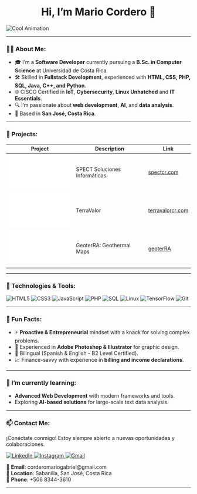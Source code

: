 <h1 align="center"> Hi, I’m Mario Cordero 👋 </h1>

![Cool Animation](https://user-images.githubusercontent.com/74038190/225813708-98b745f2-7d22-48cf-9150-083f1b00d6c9.gif)

---

### 👨‍💻 About Me:
- 🎓 I’m a **Software Developer** currently pursuing a **B.Sc. in Computer Science** at Universidad de Costa Rica.  
- 🛠️ Skilled in **Fullstack Development**, experienced with **HTML, CSS, PHP, SQL, Java, C++, and Python**.  
- 🌐 CISCO Certified in **IoT**, **Cybersecurity**, **Linux Unhatched** and **IT Essentials**.  
- 🔍 I’m passionate about **web development**, **AI**, and **data analysis**.  
- 📍 Based in **San José, Costa Rica**.  

---

### 🚀 Projects:

| **Project**      | **Description**                         | **Link**                  |
|-------------------|-----------------------------------------|---------------------------|
| <img src="https://github.com/MarioCordero/MarioCordero/blob/main/logo-SPECT.png" width="200px" alt="SPECT Logo"> | SPECT Soluciones Informáticas  | [spectcr.com](https://spectcr.com) |
| <img src="https://github.com/MarioCordero/MarioCordero/blob/main/logo-TerraValor.png" width="200px" alt="TerraValor Logo"> | TerraValor | [terravalorcr.com](https://terravalorcr.com/) |
| <img src="https://github.com/MarioCordero/MarioCordero/blob/main/logo-GeoterRA.png" width="200px" alt="GeoterRA Logo"> | GeoterRA: Geothermal Maps | [geoterRA](http://163.178.171.105/) |

---

### 🔧 Technologies & Tools:
![HTML5](https://img.shields.io/badge/-HTML5-E34F26?logo=html5&logoColor=white&style=flat)
![CSS3](https://img.shields.io/badge/-CSS3-1572B6?logo=css3&logoColor=white&style=flat)
![JavaScript](https://img.shields.io/badge/-JavaScript-F7DF1E?logo=javascript&logoColor=black&style=flat)
![PHP](https://img.shields.io/badge/-PHP-777BB4?logo=php&logoColor=white&style=flat)
![SQL](https://img.shields.io/badge/-SQL-4479A1?logo=sqlite&logoColor=white&style=flat)
![Linux](https://img.shields.io/badge/-Linux-FCC624?logo=linux&logoColor=black&style=flat)
![TensorFlow](https://img.shields.io/badge/-TensorFlow-FF6F00?logo=tensorflow&logoColor=white&style=flat)
![Git](https://img.shields.io/badge/-Git-F05032?logo=git&logoColor=white&style=flat)

---

### 🌟 Fun Facts:
- ⚡ **Proactive & Entrepreneurial** mindset with a knack for solving complex problems.
- 🎨 Experienced in **Adobe Photoshop & Illustrator** for graphic design.
- 📘 Bilingual (Spanish & English - B2 Level Certified).
- 📈 Finance-savvy with experience in **billing and income declarations**.

---

### 🌱 I’m currently learning:
- **Advanced Web Development** with modern frameworks and tools.
- Exploring **AI-based solutions** for large-scale text data analysis.

---

### 📫 Contact Me:

¡Conéctate conmigo! Estoy siempre abierto a nuevas oportunidades y colaboraciones.

<p align="left">
  <a href="https://www.linkedin.com/in/mario-cordero-aguilar/" target="_blank">
    <img src="https://img.icons8.com/color/48/000000/linkedin.png" alt="LinkedIn" width="30"/>
  </a>
  <a href="https://www.instagram.com/_mario_cordero_/" target="_blank">
    <img src="https://img.icons8.com/color/48/000000/instagram-new.png" alt="Instagram" width="30"/>
  </a>
  <a href="mailto:corderomariogabriel@gmail.com" target="_blank">
    <img src="https://img.icons8.com/color/48/000000/gmail.png" alt="Gmail" width="30"/>
  </a>
</p>


<p>
  📧 <b>Email</b>: corderomariogabriel@gmail.com <br>
  📍 <b>Location</b>: Sabanilla, San José, Costa Rica <br>
  📱 <b>Phone</b>: +506 8344-3610
</p>

---
